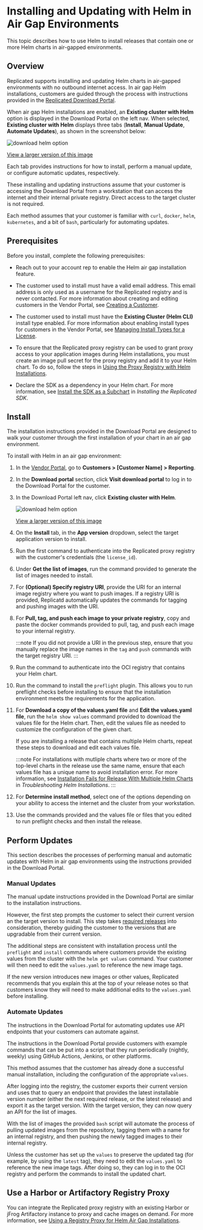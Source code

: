 # Installing and Updating with Helm in Air Gap Environments

This topic describes how to use Helm to install releases that contain one or more Helm charts in air-gapped environments.

## Overview

Replicated supports installing and updating Helm charts in air-gapped environments with no outbound internet access. In air gap Helm installations, customers are guided through the process with instructions provided in the [Replicated Download Portal](/vendor/releases-share-download-portal).

When air gap Helm installations are enabled, an **Existing cluster with Helm** option is displayed in the Download Portal on the left nav. When selected, **Existing cluster with Helm** displays three tabs (**Install**, **Manual Update**, **Automate Updates**), as shown in the screenshot below:

![download helm option](/images/download-helm.png)

[View a larger version of this image](/images/download-helm.png)

Each tab provides instructions for how to install, perform a manual update, or configure automatic updates, respectively.

These installing and updating instructions assume that your customer is accessing the Download Portal from a workstation that can access the internet and their internal private registry. Direct access to the target cluster is not required.

Each method assumes that your customer is familiar with `curl`, `docker`, `helm`, `kubernetes`, and a bit of `bash`, particularly for automating updates.

## Prerequisites

Before you install, complete the following prerequisites:

* Reach out to your account rep to enable the Helm air gap installation feature.

* The customer used to install must have a valid email address. This email address is only used as a username for the Replicated registry and is never contacted. For more information about creating and editing customers in the Vendor Portal, see [Creating a Customer](/vendor/releases-creating-customer).

* The customer used to install must have the **Existing Cluster (Helm CLI)** install type enabled. For more information about enabling install types for customers in the Vendor Portal, see [Managing Install Types for a License](licenses-install-types).

* To ensure that the Replicated proxy registry can be used to grant proxy access to your application images during Helm installations, you must create an image pull secret for the proxy registry and add it to your Helm chart. To do so, follow the steps in [Using the Proxy Registry with Helm Installations](/vendor/helm-image-registry).

* Declare the SDK as a dependency in your Helm chart. For more information, see [Install the SDK as a Subchart](replicated-sdk-installing#install-the-sdk-as-a-subchart) in _Installing the Replicated SDK_.

## Install

The installation instructions provided in the Download Portal are designed to walk your customer through the first installation of your chart in an air gap environment.

To install with Helm in an air gap environment:

1. In the [Vendor Portal](https://vendor.replicated.com), go to **Customers > [Customer Name] > Reporting**.

1. In the **Download portal** section, click **Visit download portal** to log in to the Download Portal for the customer.

1. In the Download Portal left nav, click **Existing cluster with Helm**. 

     ![download helm option](/images/download-helm.png)

     [View a larger version of this image](/images/download-helm.png)

1. On the **Install** tab, in the **App version** dropdown, select the target application version to install.

1. Run the first command to authenticate into the Replicated proxy registry with the customer's credentials (the `license_id`).

1. Under **Get the list of images**, run the command provided to generate the list of images needed to install.

1. For **(Optional) Specify registry URI**, provide the URI for an internal image registry where you want to push images. If a registry URI is provided, Replicatd automatically updates the commands for tagging and pushing images with the URI.    

1. For **Pull, tag, and push each image to your private registry**, copy and paste the docker commands provided to pull, tag, and push each image to your internal registry.

    :::note
    If you did not provide a URI in the previous step, ensure that you manually replace the image names in the `tag` and `push` commands with the target registry URI.
    :::

1. Run the command to authenticate into the OCI registry that contains your Helm chart.

1. Run the command to install the `preflight` plugin. This allows you to run preflight checks before installing to ensure that the installation environment meets the requirements for the application.

1. For **Download a copy of the values.yaml file** and **Edit the values.yaml file**, run the `helm show values` command provided to download the values file for the Helm chart. Then, edit the values file as needed to customize the configuration of the given chart.

    If you are installing a release that contains multiple Helm charts, repeat these steps to download and edit each values file.

    :::note
    For installations with mutliple charts where two or more of the top-level charts in the release use the same name, ensure that each values file has a unique name to avoid installation error. For more information, see [Installation Fails for Release With Multiple Helm Charts](helm-install-troubleshooting#air-gap-values-file-conflict) in _Troubleshooting Helm Installations_.
    :::

1. For **Determine install method**, select one of the options depending on your ability to access the internet and the cluster from your workstation.

1. Use the commands provided and the values file or files that you edited to run preflight checks and then install the release.

## Perform Updates

This section describes the processes of performing manual and automatic updates with Helm in air gap environments using the instructions provided in the Download Portal.

### Manual Updates

The manual update instructions provided in the Download Portal are similar to the installation instructions.

However, the first step prompts the customer to select their current version an the target version to install. This step takes [required releases](/vendor/releases-about#properties) into consideration, thereby guiding the customer to the versions that are upgradable from their current version. 

The additional steps are consistent with installation process until the `preflight` and `install` commands where customers provide the existing values from the cluster with the `helm get values` command. Your customer will then need to edit the `values.yaml` to reference the new image tags.

If the new version introduces new images or other values, Replicated recommends that you explain this at the top of your release notes so that customers know they will need to make additional edits to the `values.yaml` before installing. 

### Automate Updates

The instructions in the Download Portal for automating updates use API endpoints that your customers can automate against. 

The instructions in the Download Portal provide customers with example commands that can be put into a script that they run periodically (nightly, weekly) using GitHub Actions, Jenkins, or other platforms.

This method assumes that the customer has already done a successful manual installation, including the configuration of the appropriate `values`.

After logging into the registry, the customer exports their current version and uses that to query an endpoint that provides the latest installable version number (either the next required release, or the latest release) and export it as the target version. With the target version, they can now query an API for the list of images. 

With the list of images the provided `bash` script will automate the process of pulling updated images from the repository, tagging them with a name for an internal registry, and then pushing the newly tagged images to their internal registry. 

Unless the customer has set up the `values` to preserve the updated tag (for example, by using the `latest` tag), they need to edit the `values.yaml` to reference the new image tags. After doing so, they can log in to the OCI registry and perform the commands to install the updated chart.

## Use a Harbor or Artifactory Registry Proxy

You can integrate the Replicated proxy registry with an existing Harbor or jFrog Artifactory instance to proxy and cache images on demand. For more information, see [Using a Registry Proxy for Helm Air Gap Installations](using-third-party-registry-proxy).